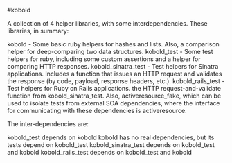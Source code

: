 #kobold

A collection of 4 helper libraries, with some interdependencies.  These libraries, in summary:

kobold - Some basic ruby helpers for hashes and lists.  Also, a comparison helper for deep-comparing two data structures.
kobold_test - Some test helpers for ruby, including some custom assertions and a helper for comparing HTTP responses.
kobold_sinatra_test - Test helpers for Sinatra applications.  Includes a function that issues an HTTP request and validates the response (by code, payload, response headers, etc.).
kobold_rails_test - Test helpers for Ruby on Rails applications. the HTTP request-and-validate function from kobold_sinatra_test.  Also, activeresource_fake, which can be used to isolate tests from external SOA dependencies, where the interface for communicating with these dependencies is activeresource.

The inter-dependencies are:

kobold_test depends on kobold
kobold has no real dependencies, but its tests depend on kobold_test
kobold_sinatra_test depends on kobold_test and kobold
kobold_rails_test depends on kobold_test and kobold

